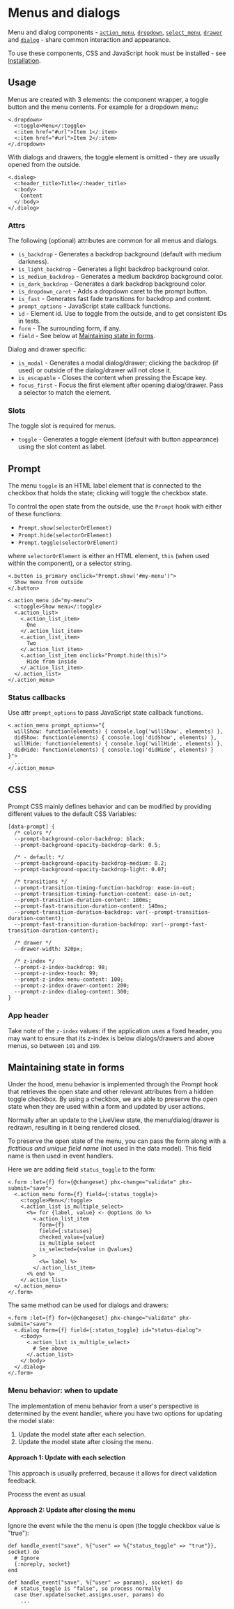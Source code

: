 # Menus and dialogs

Menu and dialog components - [`action_menu`](`PrimerLive.Component.action_menu/1`), [`dropdown`](`PrimerLive.Component.dropdown/1`), [`select_menu`](`PrimerLive.Component.select_menu/1`), [`drawer`](`PrimerLive.Component.drawer/1`) and [`dialog`](`PrimerLive.Component.dialog/1`) - share common interaction and appearance.

To use these components, CSS and JavaScript hook must be installed - see [Installation](installation.md).

## Usage

Menus are created with 3 elements: the component wrapper, a toggle button and the menu contents. For example for a dropdown menu:

```
<.dropdown>
  <:toggle>Menu</:toggle>
  <:item href="#url">Item 1</:item>
  <:item href="#url">Item 2</:item>
</.dropdown>
```

With dialogs and drawers, the toggle element is omitted - they are usually opened from the outside.

```
<.dialog>
  <:header_title>Title</:header_title>
  <:body>
    Content
  </:body>
</.dialog>
```

### Attrs

The following (optional) attributes are common for all menus and dialogs.

- `is_backdrop` - Generates a backdrop background (default with medium darkness).
- `is_light_backdrop` - Generates a light backdrop background color.
- `is_medium_backdrop` - Generates a medium backdrop background color.
- `is_dark_backdrop` - Generates a dark backdrop background color.
- `is_dropdown_caret` - Adds a dropdown caret to the prompt button.
- `is_fast` - Generates fast fade transitions for backdrop and content.
- `prompt_options` - JavaScript state callback functions.
- `id` - Element id. Use to toggle from the outside, and to get consistent IDs in tests.
- `form` - The surrounding form, if any.
- `field` - See below at [Maintaining state in forms](#maintaining-state-in-forms).

Dialog and drawer specific:

- `is_modal` - Generates a modal dialog/drawer; clicking the backdrop (if used) or outside of the dialog/drawer will not close it.
- `is_escapable` - Closes the content when pressing the Escape key.
- `focus_first` - Focus the first element after opening dialog/drawer. Pass a selector to match the element.

### Slots

The toggle slot is required for menus.

- `toggle` - Generates a toggle element (default with button appearance) using the slot content as label.

## Prompt

The menu `toggle` is an HTML label element that is connected to the checkbox that holds the state; clicking will toggle the checkbox state.

To control the open state from the outside, use the `Prompt` hook with either of these functions:
- `Prompt.show(selectorOrElement)`
- `Prompt.hide(selectorOrElement)`
- `Prompt.toggle(selectorOrElement)`

where `selectorOrElement` is either an HTML element, `this` (when used within the component), or a selector string.

```
<.button is_primary onclick="Prompt.show('#my-menu')">
  Show menu from outside
</.button>

<.action_menu id="my-menu">
  <:toggle>Show menu</:toggle>
  <.action_list>
    <.action_list_item>
      One
    </.action_list_item>
    <.action_list_item>
      Two
    </.action_list_item>
    <.action_list_item onclick="Prompt.hide(this)">
      Hide from inside
    </.action_list_item>
  </.action_list>
</.action_menu>
```

### Status callbacks

Use attr `prompt_options` to pass JavaScript state callback functions.

```
<.action_menu prompt_options="{
  willShow: function(elements) { console.log('willShow', elements) },
  didShow: function(elements) { console.log('didShow', elements) },
  willHide: function(elements) { console.log('willHide', elements) },
  didHide: function(elements) { console.log('didHide', elements) }
}">
  ...
</.action_menu>
```

## CSS

Prompt CSS mainly defines behavior and can be modified by providing different values to the default CSS Variables:

```
[data-prompt] {
  /* colors */
  --prompt-background-color-backdrop: black;
  --prompt-background-opacity-backdrop-dark: 0.5;

  /* - default: */
  --prompt-background-opacity-backdrop-medium: 0.2;
  --prompt-background-opacity-backdrop-light: 0.07;

  /* transitions */
  --prompt-transition-timing-function-backdrop: ease-in-out;
  --prompt-transition-timing-function-content: ease-in-out;
  --prompt-transition-duration-content: 180ms;
  --prompt-fast-transition-duration-content: 140ms;
  --prompt-transition-duration-backdrop: var(--prompt-transition-duration-content);
  --prompt-fast-transition-duration-backdrop: var(--prompt-fast-transition-duration-content);

  /* drawer */
  --drawer-width: 320px;

  /* z-index */
  --prompt-z-index-backdrop: 98;
  --prompt-z-index-touch: 99;
  --prompt-z-index-menu-content: 100;
  --prompt-z-index-drawer-content: 200;
  --prompt-z-index-dialog-content: 300;
}
```

### App header

Take note of the `z-index` values: if the application uses a fixed header, you may want to ensure that its z-index is below dialogs/drawers and above menus, so between `101` and `199`.

## Maintaining state in forms

Under the hood, menu behavior is implemented through the Prompt hook that retrieves the open state and other relevant attributes from a hidden toggle checkbox.
By using a checkbox, we are able to preserve the open state when they are used within a form and updated by user actions.

Normally after an update to the LiveView state, the menu/dialog/drawer is redrawn, resulting in it being rendered closed.

To preserve the open state of the menu, you can pass the form along with a *fictitious and unique field name* (not used in the data model). This field name is then used in event handlers.

Here we are adding field `status_toggle` to the form:

```
<.form :let={f} for={@changeset} phx-change="validate" phx-submit="save">
  <.action_menu form={f} field={:status_toggle}>
    <:toggle>Menu</:toggle>
    <.action_list is_multiple_select>
      <%= for {label, value} <- @options do %>
        <.action_list_item
          form={f}
          field={:statuses}
          checked_value={value}
          is_multiple_select
          is_selected={value in @values}
        >
          <%= label %>
        </.action_list_item>
      <% end %>
    </.action_list>
  </.action_menu>
</.form>
```

The same method can be used for dialogs and drawers:

```
<.form :let={f} for={@changeset} phx-change="validate" phx-submit="save">
  <.dialog form={f} field={:status_toggle} id="status-dialog">
    <:body>
      <.action_list is_multiple_select>
        # See above
      </.action_list>
    </:body>
  </.dialog>
</.form>
```

### Menu behavior: when to update

The implementation of menu behavior from a user's perspective is determined by the event handler, where you have two options for updating the model state:

1. Update the model state after each selection.
2. Update the model state after closing the menu.

#### Approach 1: Update with each selection

This approach is usually preferred, because it allows for direct validation feedback.

Process the event as usual.

#### Approach 2: Update after closing the menu

Ignore the event while the the menu is open (the toggle checkbox value is "true"):

```
def handle_event("save", %{"user" => %{"status_toggle" => "true"}}, socket) do
  # Ignore
  {:noreply, socket}
end

def handle_event("save", %{"user" => params}, socket) do
  # status_toggle is "false", so process normally
  case User.update(socket.assigns.user, params) do
    ...
```

